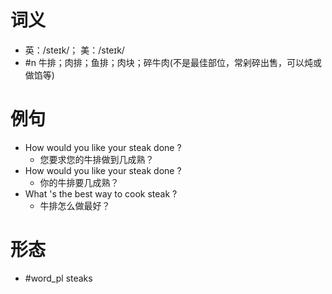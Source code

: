 # 词义
- 英：/steɪk/； 美：/steɪk/
- #n 牛排；肉排；鱼排；肉块；碎牛肉(不是最佳部位，常剁碎出售，可以炖或做馅等)
# 例句
- How would you like your steak done ?
	- 您要求您的牛排做到几成熟？
- How would you like your steak done ?
	- 你的牛排要几成熟？
- What 's the best way to cook steak ?
	- 牛排怎么做最好？
# 形态
- #word_pl steaks

